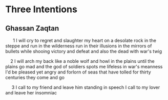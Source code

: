 # Three Intentions
## Ghassan Zaqtan
      1
I will cry to regret
and slaughter my heart
on a desolate rock in the steppe
and run in the wilderness run
in their illusions in the mirrors
of bullets while shooing
victory and defeat
and also the dead
with war's twig

    2
I will arch my back like a noble wolf
and howl in the plains
until the plains go mad
and the god of soldiers spots me lifeless
in war's meanness
I'd be pleased yet angry
and forlorn of seas that have tolled
for thirty centuries
they come and go

     3
I call to my friend
and leave him standing in speech
I call to my lover
and leave her insomniac